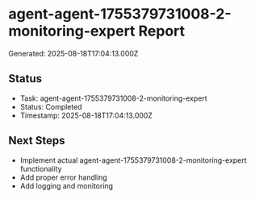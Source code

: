 # agent-agent-1755379731008-2-monitoring-expert Report

Generated: 2025-08-18T17:04:13.000Z

## Status
- Task: agent-agent-1755379731008-2-monitoring-expert
- Status: Completed
- Timestamp: 2025-08-18T17:04:13.000Z

## Next Steps
- Implement actual agent-agent-1755379731008-2-monitoring-expert functionality
- Add proper error handling
- Add logging and monitoring
